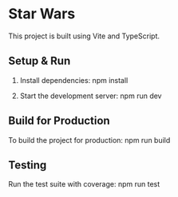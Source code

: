 # Star Wars

This project is built using Vite and TypeScript.

## Setup & Run

1. Install dependencies: npm install

2. Start the development server: npm run dev

## Build for Production

To build the project for production: npm run build

## Testing

Run the test suite with coverage: npm run test
